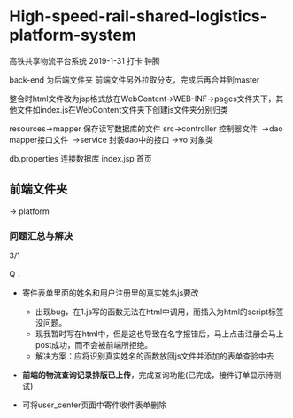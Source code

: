 # High-speed-rail-shared-logistics-platform-system
高铁共享物流平台系统
2019-1-31 打卡 钟腾

back-end 为后端文件夹 前端文件另外拉取分支，完成后再合并到master

整合时html文件改为jsp格式放在WebContent->WEB-INF->pages文件夹下，其他文件如index.js在WebContent文件夹下创建js文件夹分别归类

resources->mapper 保存读写数据库的文件
src->controller 控制器文件
​     ->dao mapper接口文件
​     ->service 封装dao中的接口
​     ->vo 对象类

db.properties 连接数据库
index.jsp 首页

## 前端文件夹

-> platform



### 问题汇总与解决

3/1

Q：

+ 寄件表单里面的姓名和用户注册里的真实姓名js要改

  + 出现bug，在1.js写的函数无法在html中调用，而插入为html的script标签没问题。
  + 现我暂时写在html中，但是这也导致在名字报错后，马上点击注册会马上post成功，而不会被前端所拒绝。
  + 解决方案：应将识别真实姓名的函数放回js文件并添加的表单查验中去

+ **前端的物流查询记录排版已上传**，完成查询功能(已完成，接件订单显示待测试)
+  可将user_center页面中寄件收件表单删除
